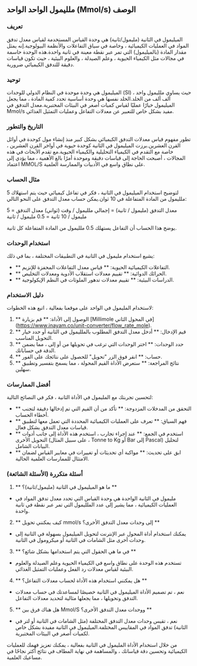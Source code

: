 ## ملليمول الواحد الواحد (Mmol/s) الوصف

### تعريف
الميليمول في الثانية (مليمول/ثانية) هي وحدة القياس المستخدمة لقياس معدل تدفق المواد في العمليات الكيميائية ، وخاصة في سياق التفاعلات والأنظمة البيولوجية.إنه يمثل مقدار المادة (بالميليمول) التي تمر عبر نقطة معينة في ثانية واحدة.هذه الوحدة حاسمة في مجالات مثل الكيمياء الحيوية ، وعلم الصيدلة ، والعلوم البيئية ، حيث تكون قياسات دقيقة للتدفق الكيميائي ضرورية.

### توحيد
الميليمول هي وحدة موحدة في النظام الدولي للوحدات (SI) ، حيث يساوي ملليمول واحد ألف ألف من الخلد.الخلد نفسها هي وحدة أساسية تحدد كمية المادة ، مما يجعل الميليمول خيارًا عمليًا لقياس كميات أصغر في البيئات المختبرية.معدل التدفق في Mmol/s مفيد بشكل خاص للتعبير عن معدلات التفاعل وعمليات التمثيل الغذائي.

### التاريخ والتطور
تطور مفهوم قياس معدلات التدفق الكيميائي بشكل كبير منذ إنشاء مول كوحدة في أوائل القرن العشرين.برزت الميليمول في الثانية كوحدة حيوية في أواخر القرن العشرين ، خاصة مع التقدم في الكيمياء التحليلية والكيمياء الحيوية.مع تقدم الأبحاث في هذه المجالات ، أصبحت الحاجة إلى قياسات دقيقة وموحدة أمرًا بالغ الأهمية ، مما يؤدي إلى اعتماد MMOL/S على نطاق واسع في الأدبيات والممارسة العلمية.

### مثال الحساب
لتوضيح استخدام الميليمول في الثانية ، فكر في تفاعل كيميائي حيث يتم استهلاك 5 ملليمول من المادة المتفاعلة في 10 ثوان.يمكن حساب معدل التدفق على النحو التالي:

معدل التدفق (مليمول / ثانية) = إجمالي ملليمول / وقت (ثواني)
معدل التدفق = 5 مليمول / 10 ثانية = 0.5 مليمول / ثانية

يوضح هذا الحساب أن التفاعل يستهلك 0.5 ملليمول من المادة المتفاعلة كل ثانية.

### استخدام الوحدات
يشيع استخدام مليمول في الثانية في التطبيقات المختلفة ، بما في ذلك:
- ** التفاعلات الكيميائية الحيوية: ** قياس معدل التفاعلات المحفزة للإنزيم.
- ** الحرائك الدوائية: ** تقييم معدلات استقلاب الأدوية ومعدلات التخليص.
- ** الدراسات البيئية: ** تقييم معدلات تدهور الملوثات في النظم الإيكولوجية.

### دليل الاستخدام
لاستخدام المليمول في الواحد على موقعنا بفعالية ، اتبع هذه الخطوات:
1. ** الوصول إلى الأداة: ** قم بزيارة [Millimole في المحول الثاني] (https://www.inayam.co/unit-converter/flow_rate_mole).
2. ** قيم الإدخال: ** أدخل معدل التدفق المطلوب بالملليمول في الثانية أو حدد خيار التحويل المناسب.
3. ** حدد الوحدات: ** اختر الوحدات التي ترغب في تحويلها من أو إلى ، مما يضمن الدقة في حساباتك.
4. ** حساب: ** انقر فوق الزر "تحويل" للحصول على نتائجك على الفور.
5. ** نتائج المراجعة: ** ستعرض الأداة القيم المحولة ، مما يسمح بتفسير وتطبيق سهلين.

### أفضل الممارسات
لتحسين تجربتك مع المليمول في الأداة الثانية ، فكر في النصائح التالية:
- ** التحقق من المدخلات المزدوجة: ** تأكد من أن القيم التي تم إدخالها دقيقة لتجنب أخطاء الحساب.
- ** فهم السياق: ** تعرف على العمليات الكيميائية المحددة التي تعمل معها لتطبيق قياسات معدل التدفق بشكل فعال.
- ** استخدم في الجمع: ** عند إجراء تجارب ، استخدم هذه الأداة إلى جانب أدوات التحويل الأخرى (على سبيل المثال ، Tonne to Kg أو Bar إلى Pascal) لتحليل البيانات الشامل.
- ** ابق على تحديث: ** مواكبة أي تحديثات أو تغييرات في معايير القياس لضمان الامتثال للممارسات العلمية الحالية.

### أسئلة متكررة (الأسئلة الشائعة)

1. ** ما هو الميليمول في الثانية (مليمول/ثانية)؟ **
- مليمول في الثانية الواحدة هي وحدة القياس التي تحدد معدل تدفق المواد في العمليات الكيميائية ، مما يشير إلى عدد الملليمول التي تمر عبر نقطة في ثانية واحدة.

2. ** كيف يمكنني تحويل mmol/s إلى وحدات معدل التدفق الأخرى؟ **
- يمكنك استخدام أداة المحول عبر الإنترنت لتحويل الميليمول بسهولة في الثانية إلى وحدات أخرى مثل الشامات في الثانية أو ميكرومول في الثانية.

3. ** في ما هي الحقول التي يتم استخدامها بشكل شائع؟ **
- تستخدم هذه الوحدة على نطاق واسع في الكيمياء الحيوية وعلم الصيدلة والعلوم البيئية لقياس معدلات رد الفعل وعمليات التمثيل الغذائي.

4. ** هل يمكنني استخدام هذه الأداة لحساب معدلات التفاعل؟ **
- نعم ، تم تصميم الأداة الميليمول في الثانية خصيصًا لمساعدتك في حساب معدلات التدفق وتحويلها ، مما يجعلها مثالية لتحديد معدلات التفاعل.

5. ** هل هناك فرق بين Mmol/S ووحدات معدل التدفق الأخرى؟ **
- نعم ، تقيس وحدات معدل التدفق المختلفة (مثل الشامات في الثانية أو لتر في الثانية) تدفق المواد في المقاييس المختلفة.الميليمول في الثانية مفيدة بشكل خاص لكميات أصغر في البيئات المختبرية.

من خلال استخدام الأداة المليمول في الثانية بفعالية ، يمكنك تعزيز فهمك للعمليات الكيميائية وتحسين دقة قياساتك ، والمساهمة في نهاية المطاف في نتائج أكثر نجاحًا في مساعيك العلمية.